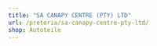 ```yaml
---
title: "SA CANAPY CENTRE (PTY) LTD"
url: /pretoria/sa-canapy-centre-pty-ltd/
shop: Autoteile
---
```

